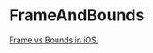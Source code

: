 # FrameAndBounds


[Frame vs Bounds in iOS.](https://vmityuklyaev.medium.com/различие-frame-и-bounds-в-ios-frame-vs-bounds-in-ios-4e5aee5ed477)
